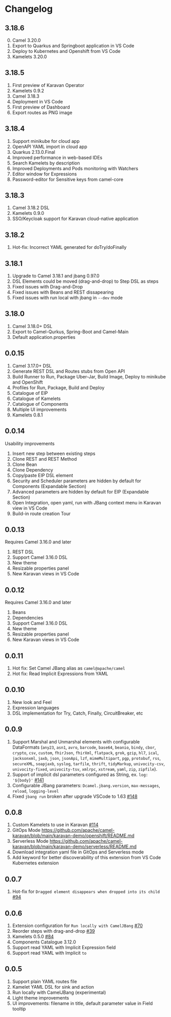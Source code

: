 # Changelog

## 3.18.6
0. Camel 3.20.0
1. Export to Quarkus and Springboot application in VS Code
2. Deploy to Kubernetes and Openshift from VS Code
3. Kamelets 3.20.0

## 3.18.5
1. First preview of Karavan Operator 
2. Kamelets 0.9.2
3. Camel 3.18.3
4. Deployment in VS Code
5. First preview of Dashboard
6. Export routes as PNG image

## 3.18.4
1. Support minikube for cloud app
2. OpenAPI YAML import in cloud app
3. Quarkus 2.13.0.Final 
4. Improved performance in web-based IDEs
5. Search Kamelets by description
6. Improved Deployments and Pods monitoring with Watchers
7. Editor window for Expressions
8. Password-editor for Sensitive keys from camel-core

## 3.18.3
1. Camel 3.18.2 DSL
2. Kamelets 0.9.0
3. SSO/Keycloak support for Karavan cloud-native application

## 3.18.2
1. Hot-fix: Incorrect YAML generated for doTry/doFinally

## 3.18.1
1. Upgrade to Camel 3.18.1 and jbang 0.97.0
2. DSL Elements could be moved (drag-and-drop) to Step DSL as steps
3. Fixed issues with Drag-and-Drop
4. Fixed issues with Beans and REST dissapearing
5. Fixed issues with run local with jbang in `--dev` mode

## 3.18.0
1. Camel 3.18.0+ DSL
2. Export to Camel-Qurkus, Spring-Boot and Camel-Main
3. Default application.properties

## 0.0.15
1. Camel 3.17.0+ DSL
2. Generate REST DSL and Routes stubs from Open API
3. Build Runner to Run, Package Uber-Jar, Build Image, Deploy to minikube and OpenShift
4. Profiles for Run, Package, Build and Deploy
5. Catalogue of EIP
6. Catalogue of Kamelets
7. Catalogue of Components
8. Multiple UI improvements
9. Kamelets 0.8.1

## 0.0.14
Usability improvements
1. Insert new step between existing steps
2. Clone REST and REST Method
3. Clone Bean
4. Clone Dependency
5. Copy/paste EIP DSL element 
6. Security and Scheduler parameters are hidden by default for Components (Expandable Section)
7. Advanced parameters are hidden by default for EIP (Expandable Section)
8. Open Integration, open yaml, run with JBang context menu in Karavan view in VS Code
9. Build-in route creation Tour

## 0.0.13
Requires Camel 3.16.0 and later
1. REST DSL
2. Support Camel 3.16.0 DSL
3. New theme
4. Resizable properties panel
5. New Karavan views in VS Code

## 0.0.12
Requires Camel 3.16.0 and later
1. Beans
3. Dependencies
4. Support Camel 3.16.0 DSL
5. New theme
6. Resizable properties panel
7. New Karavan views in VS Code

## 0.0.11
1. Hot fix: Set Camel JBang alias as `camel@apache/camel`
2. Hot fix: Read Implicit Expressions from YAML

## 0.0.10
1. New look and Feel
2. Expression languages
3. DSL implementation for Try, Catch, Finally, CircuitBreaker, etc


## 0.0.9
1. Support Marshal and Unmarshal elements with configurable DataFormats (`any23`, `asn1`, `avro`, `barcode`, `base64`, `beanio`, `bindy`, `cbor`, `crypto`, `csv`, `custom`, `fhirJson`, `fhirXml`, `flatpack`, `grok`, `gzip`, `hl7`, `ical`, `jacksonxml`, `jaxb`, `json`, `jsonApi`, `lzf`, `mimeMultipart`, `pgp`, `protobuf`, `rss`, `secureXML`, `soapjaxb`, `syslog`, `tarfile`, `thrift`, `tidyMarkup`, `univocity-csv`, `univocity-fixed`, `univocity-tsv`, `xmlrpc`, `xstream`, `yaml`, `zip`, `zipfile`).
2. Support of implicit dsl parameters configured as String, ex. `log: '${body}'` [#141](https://github.com/apache/camel-karavan/issues/141)
3. Configurable JBang parameters: `Dcamel.jbang.version`, `max-messages`, `reload`, `logging-level`
4. Fixed `jbang run` broken after upgrade VSCode to 1.63 [#148](https://github.com/apache/camel-karavan/issues/148)

## 0.0.8
1. Custom Kamelets to use in Karavan [#114](https://github.com/apache/camel-karavan/issues/114)
2. GitOps Mode https://github.com/apache/camel-karavan/blob/main/karavan-demo/openshift/README.md
3. Serverless Mode https://github.com/apache/camel-karavan/blob/main/karavan-demo/serverless/README.md
4. Download integration yaml file in GitOps and Serverless mode
5. Add keyword for better discoverability of this extension from VS Code Kubernetes extension

## 0.0.7
1. Hot-fix for `Dragged element disappears when dropped into its child` [#94](https://github.com/apache/camel-karavan/issues/94)

## 0.0.6
1. Extension configuration for `Run locally with CamelJBang` [#70](https://github.com/apache/camel-karavan/issues/70)
2. Reorder steps with drag-and-drop [#39](https://github.com/apache/camel-karavan/issues/39)
3. Kamelets 0.5.0 [#84](https://github.com/apache/camel-karavan/issues/84)
4. Components Catalogue 3.12.0
5. Support read YAML with Implicit Expression field
6. Support read YAML with Implicit `to`

## 0.0.5
1. Support plain YAML routes file 
1. Kamelet YAML DSL for sink and action
1. Run locally with CamelJBang (experimental)
1. Light theme improvements
1. UI improvements: filename in title, default parameter value in Field tooltip
